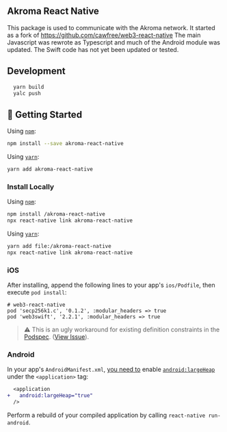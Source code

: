 ## Akroma React Native

This package is used to communicate with the Akroma network. It started as a fork of https://github.com/cawfree/web3-react-native
The main Javascript was rewrote as Typescript and much of the Android module was updated. The Swift code has not yet been updated or tested.


## Development

```bash
  yarn build
  yalc push
```
## 🚀 Getting Started

Using [`npm`]():

```bash
npm install --save akroma-react-native
```

Using [`yarn`]():

```bash
yarn add akroma-react-native
```
### Install Locally
Using [`npm`]():

```bash
npm install /akroma-react-native
npx react-native link akroma-react-native
```

Using [`yarn`]():

```bash
yarn add file:/akroma-react-native
npx react-native link akroma-react-native
```

### iOS
After installing, append the following lines to your app's `ios/Podfile`, then execute `pod install`:

```
# web3-react-native
pod 'secp256k1.c', '0.1.2', :modular_headers => true
pod 'web3swift', '2.2.1', :modular_headers => true
```

> ⚠️ This is an ugly workaround for existing definition constraints in the  [Podspec](https://github.com/cawfree/web3-react-native/blob/63664f366c436aed73083b6b0a5cbf0b7374bfd3/web3-react-native.podspec#L26). ([View Issue](https://github.com/cawfree/web3-react-native/issues/1)).

### Android
In your app's `AndroidManifest.xml`, [you need to](https://github.com/web3j/web3j/issues/915) enable [`android:largeHeap`](https://developer.android.com/guide/topics/manifest/application-element) under the `<application>` tag:

```diff
  <application
+   android:largeHeap="true"
  />
```

Perform a rebuild of your compiled application by calling `react-native run-android`.